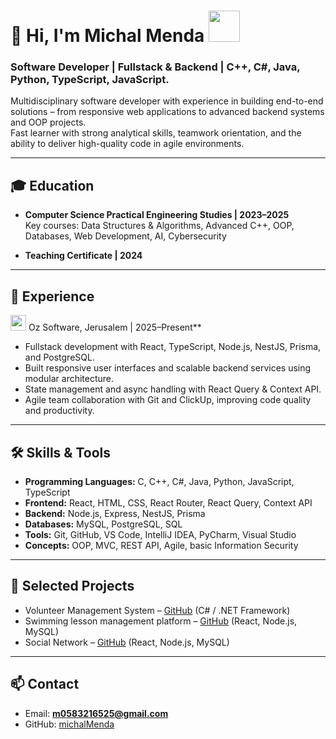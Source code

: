 #  👋 Hi, I'm Michal Menda <img src="https://media.giphy.com/media/WUlplcMpOCEmTGBtBW/giphy.gif" width="50">

### Software Developer | Fullstack & Backend | C++, C#, Java, Python, TypeScript, JavaScript.

Multidisciplinary software developer with experience in building end-to-end solutions – from responsive web applications to advanced backend systems and OOP projects.  
Fast learner with strong analytical skills, teamwork orientation, and the ability to deliver high-quality code in agile environments.

---

## 🎓 Education

- **Computer Science Practical Engineering Studies | 2023–2025**  
  Key courses: Data Structures & Algorithms, Advanced C++, OOP, Databases, Web Development, AI, Cybersecurity

- **Teaching Certificate | 2024**

---

## 🚀 Experience

<img src="https://media.giphy.com/media/iY8CRBdQXODJSCERIr/giphy.gif" width="25"> Oz Software, Jerusalem | 2025–Present**
- Fullstack development with React, TypeScript, Node.js, NestJS, Prisma, and PostgreSQL.  
- Built responsive user interfaces and scalable backend services using modular architecture.  
- State management and async handling with React Query & Context API.  
- Agile team collaboration with Git and ClickUp, improving code quality and productivity.  

---

## 🛠️ Skills & Tools
- **Programming Languages:** C, C++, C#, Java, Python, JavaScript, TypeScript  
- **Frontend:** React, HTML, CSS, React Router, React Query, Context API  
- **Backend:** Node.js, Express, NestJS, Prisma  
- **Databases:** MySQL, PostgreSQL, SQL  
- **Tools:** Git, GitHub, VS Code, IntelliJ IDEA, PyCharm, Visual Studio  
- **Concepts:** OOP, MVC, REST API, Agile, basic Information Security  

---

## 📌 Selected Projects
- Volunteer Management System – [GitHub](https://github.com/sara6310472/dotNet5785_9427_1873) (C# / .NET Framework)
- Swimming lesson management platform – [GitHub](https://github.com/Ayala0533170483/swim-app) (React, Node.js, MySQL)
- Social Network – [GitHub](https://github.com/michalMenda/social-api-project) (React, Node.js, MySQL)  


---

## 📫 Contact
- Email: **m0583216525@gmail.com**  
- GitHub: [michalMenda](https://github.com/michalMenda)
